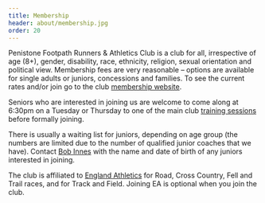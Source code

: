 ```yaml
---
title: Membership
header: about/membership.jpg
order: 20
---
```


Penistone Footpath Runners & Athletics Club is a club for all, irrespective of age (8+), gender, disability, race, ethnicity, religion, sexual orientation and political view. Membership fees are very reasonable &ndash; options are available for single adults or juniors, concessions and families. To see the current rates and/or join go to the club [membership website](https://membermojo.co.uk/pfrac).

Seniors who are interested in joining us are welcome to come along at 6:30pm on a Tuesday or Thursday to one of the main club [training sessions](https://pfrac.chrishodgson.co.uk/about/training) before formally joining.

There is usually a waiting list for juniors, depending on age group (the numbers are limited due to the number of qualified junior coaches that we have). Contact [Bob Innes](mailto:janeandbob239@btinternet.com) with the name and date of birth of any juniors interested in joining.

The club is affiliated to [England Athletics](https://www.englandathletics.org/athletics-and-running/athlete-registration/) for Road, Cross Country, Fell and Trail races, and for Track and Field. Joining EA is optional when you join the club.
